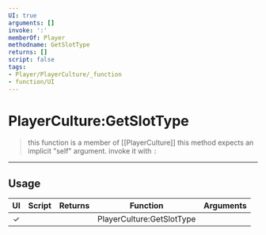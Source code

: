 ```yaml
---
UI: true
arguments: []
invoke: ':'
memberOf: Player
methodname: GetSlotType
returns: []
script: false
tags:
- Player/PlayerCulture/_function
- function/UI
---
```

# PlayerCulture:GetSlotType
> this function is a member of [[PlayerCulture]]
> this method expects an implicit "self" argument. invoke it with `:`
-----
## Usage
|  UI | Script | Returns | Function | Arguments |
|:---:|:------:|-------:|:--------:|:---------|
|✓| ||PlayerCulture:GetSlotType||
